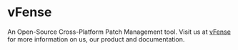vFense
======

An Open-Source Cross-Platform Patch Management tool. Visit us at <a href="www.vfense.org">vFense</a>
for more information on us, our product and documentation.
